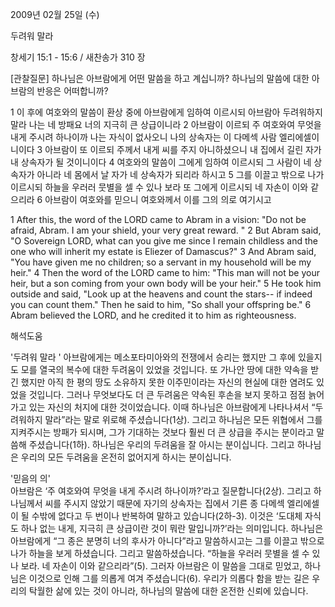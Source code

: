 2009년 02월 25일 (수)

두려워 말라



창세기 15:1 - 15:6 / 새찬송가 310 장

[관찰질문]
하나님은 아브람에게 어떤 말씀을 하고 계십니까?
하나님의 말씀에 대한 아브람의 반응은 어떠합니까?

1 이 후에 여호와의 말씀이 환상 중에 아브람에게 임하여 이르시되 아브람아 두려워하지 말라 나는 네 방패요 너의 지극히 큰 상급이니라 
2 아브람이 이르되 주 여호와여 무엇을 내게 주시려 하나이까 나는 자식이 없사오니 나의 상속자는 이 다메섹 사람 엘리에셀이니이다 
3 아브람이 또 이르되 주께서 내게 씨를 주지 아니하셨으니 내 집에서 길린 자가 내 상속자가 될 것이니이다 
4 여호와의 말씀이 그에게 임하여 이르시되 그 사람이 네 상속자가 아니라 네 몸에서 날 자가 네 상속자가 되리라 하시고 
5 그를 이끌고 밖으로 나가 이르시되 하늘을 우러러 뭇별을 셀 수 있나 보라 또 그에게 이르시되 네 자손이 이와 같으리라 
6 아브람이 여호와를 믿으니 여호와께서 이를 그의 의로 여기시고 

1 After this, the word of the LORD came to Abram in a vision: "Do not be afraid, Abram. I am your shield, your very great reward. " 
2 But Abram said, "O Sovereign LORD, what can you give me since I remain childless and the one who will inherit my estate is Eliezer of Damascus?" 
3 And Abram said, "You have given me no children; so a servant in my household will be my heir." 
4 Then the word of the LORD came to him: "This man will not be your heir, but a son coming from your own body will be your heir." 
5 He took him outside and said, "Look up at the heavens and count the stars-- if indeed you can count them." Then he said to him, "So shall your offspring be." 
6 Abram believed the LORD, and he credited it to him as righteousness.

해석도움





'두려워 말라 ' 
아브람에게는 메소포타미아와의 전쟁에서 승리는 했지만 그 후에 있을지도 모를 열국의 복수에 대한 두려움이 있었을 것입니다. 또 가나안 땅에 대한 약속을 받긴 했지만 아직 한 평의 땅도 소유하지 못한 이주민이라는 자신의 현실에 대한 염려도 있었을 것입니다. 그러나 무엇보다도 더 큰 두려움은 약속된 후손을 보지 못하고 점점 늙어가고 있는 자신의 처지에 대한 것이었습니다. 이때 하나님은 아브람에게 나타나셔서 “두려워하지 말라”라는 말로 위로해 주셨습니다(1상). 그리고 하나님은 모든 위협에서 그를 지켜주시는 방패가 되시며, 그가 기대하는 것보다 훨씬 더 큰 상급을 주시는 분이라고 말씀해 주셨습니다(1하). 하나님은 우리의 두려움을 잘 아시는 분이십니다. 그리고 하나님은 우리의 모든 두려움을 온전히 없어지게 하시는 분이십니다.         

'믿음의 의'  
아브람은 ‘주 여호와여 무엇을 내게 주시려 하나이까?’라고 질문합니다(2상). 그리고 하나님께서 씨를 주시지 않았기 때문에 자기의 상속자는 집에서 기른 종 다메섹 엘리에셀이 될 수밖에 없다고 두 번이나 반복하여 말하고 있습니다(2하-3). 이것은 ‘도대체 자식도 하나 없는 내게, 지극히 큰 상급이란 것이 뭐란 말입니까?’라는 의미입니다. 하나님은 아브람에게 “그 종은 분명히 너의 후사가 아니다”라고 말씀하시고는 그를 이끌고 밖으로 나가 하늘을 보게 하셨습니다. 그리고 말씀하셨습니다. “하늘을 우러러 뭇별을 셀 수 있나 보라. 네 자손이 이와 같으리라”(5). 그러자 아브람은 이 말씀을 그대로 믿었고, 하나님은 이것으로 인해 그를 의롭게 여겨 주셨습니다(6). 우리가 의롭다 함을 받는 길은 우리의 탁월한 삶에 있는 것이 아니라, 하나님의 말씀에 대한 온전한 신뢰에 있습니다.